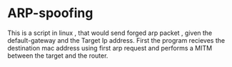 # ARP-spoofing
This is a script in linux , that would send forged arp packet , given the default-gateway and the Target Ip address. First the program recieves the destination mac address using first arp request and performs a MITM between the target and the router.
